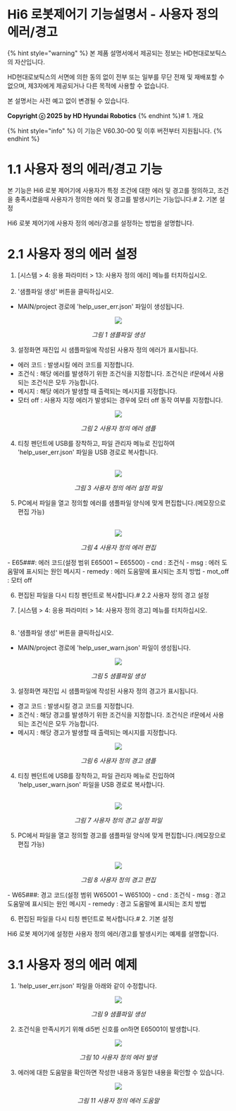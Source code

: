 ﻿# Hi6 로봇제어기 기능설명서 - 사용자 정의 에러/경고

{% hint style="warning" %}
본 제품 설명서에서 제공되는 정보는 HD현대로보틱스의 자산입니다.

HD현대로보틱스의 서면에 의한 동의 없이 전부 또는 일부를 무단 전재 및 재배포할 수 없으며, 제3자에게 제공되거나 다른 목적에 사용할 수 없습니다.



본 설명서는 사전 예고 없이 변경될 수 있습니다.



**Copyright ⓒ 2025 by HD Hyundai Robotics**
{% endhint %}# 1. 개요

{% hint style="info" %}
이 기능은 V60.30-00 및 이후 버전부터 지원됩니다.
{% endhint %}

# 1.1 사용자 정의 에러/경고 기능

본 기능은 Hi6 로봇 제어기에 사용자가 특정 조건에 대한 에러 및 경고를 정의하고, 조건을 충족시켰을때 사용자가 정의한 에러 및 경고를 발생시키는 기능입니다.# 2. 기본 설정

Hi6 로봇 제어기에 사용자 정의 에러/경고를 설정하는 방법을 설명합니다.

# 2.1 사용자 정의 에러 설정

1. \[시스템 &gt; 4: 응용 파라미터 &gt; 13: 사용자 정의 에러\] 메뉴를 터치하십시오.<br><br>
2. '샘플파일 생성' 버튼을 클릭하십시오.<br>
* MAIN/project 경로에 'help_user_err.json' 파일이 생성됩니다.
<p align="center">
 <img src="../_assets/image1.png"></img>
 <em><p align="center">그림 1 샘플파일 생성</p></em>
</p>

3. 설정화면 재진입 시 샘플파일에 작성된 사용자 정의 에러가 표시됩니다.
-   에러 코드 : 발생시킬 에러 코드를 지정합니다.
-	조건식 : 해당 에러를 발생하기 위한 조건식을 지정합니다. 조건식은 if문에서 사용되는 조건식은 모두 가능합니다.
-	메시지 : 해당 에러가 발생할 때 출력되는 메시지를 지정합니다.
-	모터 off : 사용자 지정 에러가 발생되는 경우에 모터 off 동작 여부를 지정합니다.
<p align="center">
 <img src="../_assets/image2.png"></img>
 <em><p align="center">그림 2 사용자 정의 에러 샘플</p></em>
</p>

4. 티칭 펜던트에 USB를 장착하고, 파일 관리자 메뉴로 진입하여 'help_user_err.json' 파일을 USB 경로로 복사합니다.<br><br>
<p align="center">
 <img src="../_assets/image3.png"></img>
 <em><p align="center">그림 3 사용자 정의 에러 설정 파일</p></em>
</p>

5. PC에서 파일을 열고 정의할 에러를 샘플파일 양식에 맞게 편집합니다.(메모장으로 편집 가능)<br><br>
<p align="center">
 <img src="../_assets/image4.png"></img>
 <em><p align="center">그림 4 사용자 정의 에러 편집</p></em>
</p>
-   E65###: 에러 코드(설정 범위 E65001 ~ E65500)
-	cnd : 조건식
-	msg : 에러 도움말에 표시되는 원인 메시지
-   remedy : 에러 도움말에 표시되는 조치 방법
-	mot_off : 모터 off

6. 편집된 파일을 다시 티칭 펜던트로 복사합니다.# 2.2 사용자 정의 경고 설정

1. \[시스템 &gt; 4: 응용 파라미터 &gt; 14: 사용자 정의 경고\] 메뉴를 터치하십시오.<br><br>
2. '샘플파일 생성' 버튼을 클릭하십시오.<br>
* MAIN/project 경로에 'help_user_warn.json' 파일이 생성됩니다.
<p align="center">
 <img src="../_assets/image5.png"></img>
 <em><p align="center">그림 5 샘플파일 생성</p></em>
</p>

3. 설정화면 재진입 시 샘플파일에 작성된 사용자 정의 경고가 표시됩니다.
-   경고 코드 : 발생시킬 경고 코드를 지정합니다.
-	조건식 : 해당 경고를 발생하기 위한 조건식을 지정합니다. 조건식은 if문에서 사용되는 조건식은 모두 가능합니다.
-	메시지 : 해당 경고가 발생할 때 출력되는 메시지를 지정합니다.
<p align="center">
 <img src="../_assets/image6.png"></img>
 <em><p align="center">그림 6 사용자 정의 경고 샘플</p></em>
</p>

4. 티칭 펜던트에 USB를 장착하고, 파일 관리자 메뉴로 진입하여 'help_user_warn.json' 파일을 USB 경로로 복사합니다.<br><br>
<p align="center">
 <img src="../_assets/image7.png"></img>
 <em><p align="center">그림 7 사용자 정의 경고 설정 파일</p></em>
</p>

5. PC에서 파일을 열고 정의할 경고를 샘플파일 양식에 맞게 편집합니다.(메모장으로 편집 가능)<br><br>
<p align="center">
 <img src="../_assets/image8.png"></img>
 <em><p align="center">그림 8 사용자 정의 경고 편집</p></em>
</p>
-   W65###: 경고 코드(설정 범위 W65001 ~ W65100)
-	cnd : 조건식
-	msg : 경고 도움말에 표시되는 원인 메시지
-   remedy : 경고 도움말에 표시되는 조치 방법

6. 편집된 파일을 다시 티칭 펜던트로 복사합니다.# 2. 기본 설정

Hi6 로봇 제어기에 설정한 사용자 정의 에러/경고를 발생시키는 예제를 설명합니다.

# 3.1 사용자 정의 에러 예제

1. 'help_user_err.json' 파일을 아래와 같이 수정합니다.
<p align="center">
 <img src="../_assets/image9.png"></img>
 <em><p align="center">그림 9 샘플파일 생성</p></em>
</p>

2. 조건식을 만족시키기 위해 di5번 신호를 on하면 E65001이 발생합니다.
<p align="center">
 <img src="../_assets/image10.png"></img>
 <em><p align="center">그림 10 사용자 정의 에러 발생</p></em>
</p>

3. 에러에 대한 도움말을 확인하면 작성한 내용과 동일한 내용을 확인할 수 있습니다.

<p align="center">
 <img src="../_assets/image11.png"></img>
 <em><p align="center">그림 11 사용자 정의 에러 도움말</p></em>
</p>